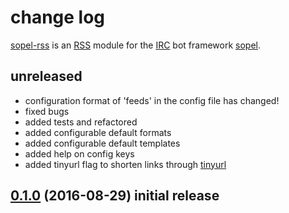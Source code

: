 # change log

[sopel-rss](https://github.com/RebelCodeBase/sopel-rss) is an [RSS](https://en.wikipedia.org/wiki/RSS) module for the [IRC](https://en.wikipedia.org/wiki/Internet_Relay_Chat) bot framework [sopel](https://github.com/sopel-irc/sopel). 
    
## unreleased

- configuration format of 'feeds' in the config file has changed!
- fixed bugs
- added tests and refactored
- added configurable default formats
- added configurable default templates
- added help on config keys
- added tinyurl flag to shorten links through [tinyurl](https://www.tinyurl.com/)

## [0.1.0](https://github.com/RebelCodeBase/sopel-rss/tree/v0.1.0) (2016-08-29) initial release
